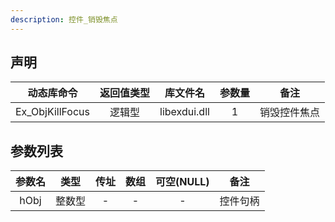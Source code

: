 ```yaml
---
description: 控件_销毁焦点
---
```





## 声明

|   动态库命令    | 返回值类型 |   库文件名   | 参数量 |     备注     |
| :-------------: | :--------: | :----------: | :----: | :----------: |
| Ex_ObjKillFocus |   逻辑型   | libexdui.dll |   1    | 销毁控件焦点 |

## 参数列表

| 参数名 |  类型  | 传址 | 数组 | 可空(NULL) |   备注   |
| :----: | :----: | :--: | :--: | :--------: | :------: |
|  hObj  | 整数型 |  -   |  -   |     -      | 控件句柄 |
